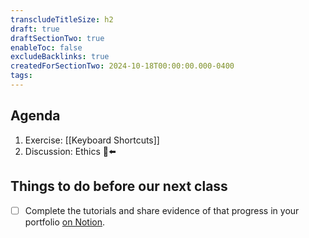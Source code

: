 ```yaml
---
transcludeTitleSize: h2
draft: true
draftSectionTwo: true
enableToc: false
excludeBacklinks: true
createdForSectionTwo: 2024-10-18T00:00:00.000-0400
tags:
---
```

## Agenda
1. Exercise: [[Keyboard Shortcuts]]
2. Discussion: Ethics 🫥⬅️
## Things to do before our next class
- [ ] Complete the tutorials and share evidence of that progress in your portfolio [on Notion](https://notion.so).